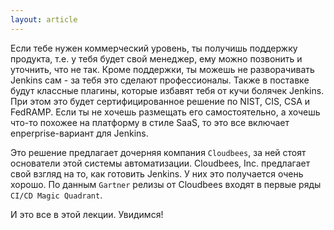 ```yaml
---
layout: article
---
```

Если тебе нужен коммерческий уровень, ты получишь поддержку продукта, т.е. у тебя будет свой менеджер, ему можно позвонить и уточнить, что не так. Кроме поддержки, ты можешь не разворачивать Jenkins сам - за тебя это сделают профессионалы. Также в поставке будут классные плагины, которые избавят тебя от кучи болячек Jenkins. При этом это будет сертифицированное решение по NIST, CIS, CSA и FedRAMP. Если ты не хочешь размещать его самостоятельно, а хочешь что-то похожее на платформу в стиле SaaS, то это все включает enperprise-вариант для Jenkins.

Это решение предлагает дочерняя компания `Сloudbees`, за ней стоят основатели этой системы автоматизации. Сloudbees, Inc. предлагает свой взгляд на то, как готовить Jenkins. У них это получается очень хорошо. По данным `Gartner` релизы от Cloudbees входят в первые ряды `CI/CD Magic Quadrant`.

И это все в этой лекции. Увидимся!
